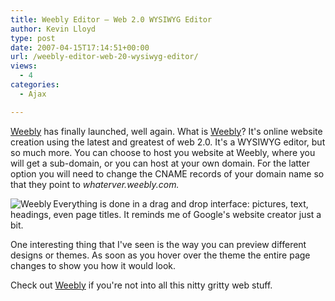 ```yaml
---
title: Weebly Editor – Web 2.0 WYSIWYG Editor
author: Kevin Lloyd
type: post
date: 2007-04-15T17:14:51+00:00
url: /weebly-editor-web-20-wysiwyg-editor/
views:
  - 4
categories:
  - Ajax

---
```

[Weebly][1] has finally launched, well again. What is [Weebly][1]? It's online website creation using the latest and greatest of web 2.0. It's a WYSIWYG editor, but so much more. You can choose to host you website at Weebly, where you will get a sub-domain, or you can host at your own domain. For the latter option you will need to change the CNAME records of your domain name so that they point to _whaterver.weebly.com._

[<img src="/wp-content/uploads/weebly.jpg" title="Weebly" alt="Weebly" align="left" border="0" />][1]

Everything is done in a drag and drop interface: pictures, text, headings, even page titles. It reminds me of Google's website creator just a bit.

One interesting thing that I've seen is the way you can preview different designs or themes. As soon as you hover over the theme the entire page changes to show you how it would look.

Check out [Weebly][1] if you're not into all this nitty gritty web stuff.

 [1]: http://www.weebly.com/